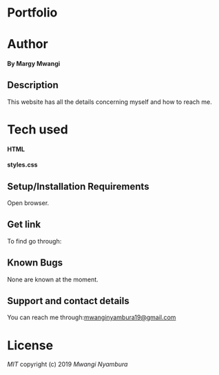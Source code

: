 # Portfolio
# Author
#### By **Margy Mwangi**
## Description
This website has all the details concerning myself and how to reach me.
# Tech used
#### HTML
#### styles.css
## Setup/Installation Requirements
 Open browser.
## Get link
 To find go through:

## Known Bugs
None are known at the moment.

## Support and contact details
You can reach me through:mwanginyambura19@gmail.com
# License
*MIT*
copyright (c) 2019
*Mwangi Nyambura*
